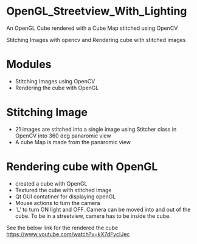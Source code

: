 # OpenGL_Streetview_With_Lighting
An OpenGL Cube rendered with a Cube Map stitched using OpenCV 

Stitching Images with opencv and Rendering cube with stitched images

# Modules
- Stitching Images using OpenCV
- Rendering the cube with OpenGL

# Stitching Image
- 21 images are stitched into a single image using Stitcher class in OpenCV into 360 deg panaromic view
- A cube Map is made from the panaromic view

# Rendering cube with OpenGL
- created a cube with OpenGL
- Textured the cube with stitched image
- Qt GUI contatiner for displaying openGL
- Mouse actions to turn the camera
- 'L' to turn ON light and OFF. Camera can be moved into and out of the cube. To be in a streetview, camera has to be inside the cube.

See the below link for the rendered the cube https://www.youtube.com/watch?v=kX7dFycIJec
